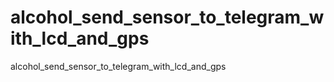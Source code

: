 # alcohol_send_sensor_to_telegram_with_lcd_and_gps
alcohol_send_sensor_to_telegram_with_lcd_and_gps
